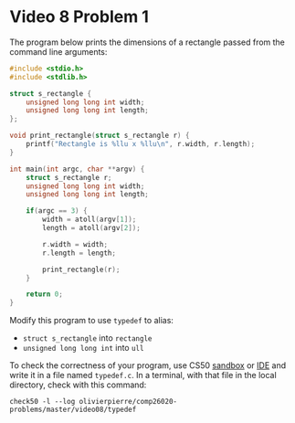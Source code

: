 # Video 8 Problem 1

The program below prints the dimensions of a rectangle passed from the command
line arguments:

```c
#include <stdio.h>
#include <stdlib.h>

struct s_rectangle {
    unsigned long long int width;
    unsigned long long int length;
};

void print_rectangle(struct s_rectangle r) {
    printf("Rectangle is %llu x %llu\n", r.width, r.length);
}

int main(int argc, char **argv) {
    struct s_rectangle r;
    unsigned long long int width;
    unsigned long long int length;

    if(argc == 3) {
        width = atoll(argv[1]);
        length = atoll(argv[2]);

        r.width = width;
        r.length = length;

        print_rectangle(r);
    }

    return 0;
}
```

Modify this program to use `typedef` to alias:

- `struct s_rectangle` into `rectangle`
- `unsigned long long int` into `ull`

To check the correctness of your program, use CS50 [sandbox](sandbox.cs50.io)
or [IDE](ide.cs50.io) and write it in a file named `typedef.c`. In a terminal,
with that file in the local directory, check with this command:
```shell
check50 -l --log olivierpierre/comp26020-problems/master/video08/typedef
```
